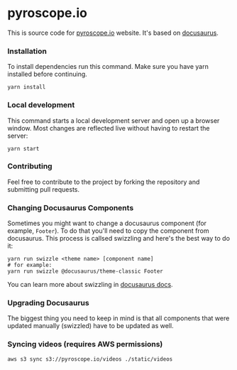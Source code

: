 # pyroscope.io

This is source code for [pyroscope.io](https://pyroscope.io/) website. It's based on [docusaurus](https://docusaurus.io/).

### Installation

To install dependencies run this command. Make sure you have yarn installed before continuing.

```shell
yarn install
```

### Local development

This command starts a local development server and open up a browser window. Most changes are reflected live without having to restart the server:

```shell
yarn start
```

### Contributing

Feel free to contribute to the project by forking the repository and submitting pull requests.

### Changing Docusaurus Components

Sometimes you might want to change a docusaurus component (for example, `Footer`). To do that you'll need to copy the component from docusaurus. This process is callsed swizzling and here's the best way to do it:

```console
yarn run swizzle <theme name> [component name]
# for example:
yarn run swizzle @docusaurus/theme-classic Footer
```

You can learn more about swizzling in [docusaurus docs](https://docusaurus.io/docs/swizzling).

### Upgrading Docusaurus

The biggest thing you need to keep in mind is that all components that were updated manually (swizzled) have to be updated as well.

### Syncing videos (requires AWS permissions)

```
aws s3 sync s3://pyroscope.io/videos ./static/videos
```
